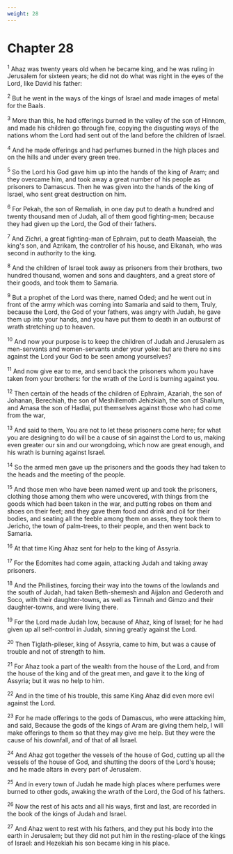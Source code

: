 ```yaml
---
weight: 28
---
```


# Chapter 28

<sup>1</sup> Ahaz was twenty years old when he became king, and he was ruling in Jerusalem for sixteen years; he did not do what was right in the eyes of the Lord, like David his father: 

<sup>2</sup> But he went in the ways of the kings of Israel and made images of metal for the Baals. 

<sup>3</sup> More than this, he had offerings burned in the valley of the son of Hinnom, and made his children go through fire, copying the disgusting ways of the nations whom the Lord had sent out of the land before the children of Israel. 

<sup>4</sup> And he made offerings and had perfumes burned in the high places and on the hills and under every green tree. 

<sup>5</sup> So the Lord his God gave him up into the hands of the king of Aram; and they overcame him, and took away a great number of his people as prisoners to Damascus. Then he was given into the hands of the king of Israel, who sent great destruction on him. 

<sup>6</sup> For Pekah, the son of Remaliah, in one day put to death a hundred and twenty thousand men of Judah, all of them good fighting-men; because they had given up the Lord, the God of their fathers. 

<sup>7</sup> And Zichri, a great fighting-man of Ephraim, put to death Maaseiah, the king's son, and Azrikam, the controller of his house, and Elkanah, who was second in authority to the king. 

<sup>8</sup> And the children of Israel took away as prisoners from their brothers, two hundred thousand, women and sons and daughters, and a great store of their goods, and took them to Samaria. 

<sup>9</sup> But a prophet of the Lord was there, named Oded; and he went out in front of the army which was coming into Samaria and said to them, Truly, because the Lord, the God of your fathers, was angry with Judah, he gave them up into your hands, and you have put them to death in an outburst of wrath stretching up to heaven. 

<sup>10</sup> And now your purpose is to keep the children of Judah and Jerusalem as men-servants and women-servants under your yoke: but are there no sins against the Lord your God to be seen among yourselves? 

<sup>11</sup> And now give ear to me, and send back the prisoners whom you have taken from your brothers: for the wrath of the Lord is burning against you. 

<sup>12</sup> Then certain of the heads of the children of Ephraim, Azariah, the son of Johanan, Berechiah, the son of Meshillemoth Jehizkiah, the son of Shallum, and Amasa the son of Hadlai, put themselves against those who had come from the war, 

<sup>13</sup> And said to them, You are not to let these prisoners come here; for what you are designing to do will be a cause of sin against the Lord to us, making even greater our sin and our wrongdoing, which now are great enough, and his wrath is burning against Israel. 

<sup>14</sup> So the armed men gave up the prisoners and the goods they had taken to the heads and the meeting of the people. 

<sup>15</sup> And those men who have been named went up and took the prisoners, clothing those among them who were uncovered, with things from the goods which had been taken in the war, and putting robes on them and shoes on their feet; and they gave them food and drink and oil for their bodies, and seating all the feeble among them on asses, they took them to Jericho, the town of palm-trees, to their people, and then went back to Samaria. 

<sup>16</sup> At that time King Ahaz sent for help to the king of Assyria. 

<sup>17</sup> For the Edomites had come again, attacking Judah and taking away prisoners. 

<sup>18</sup> And the Philistines, forcing their way into the towns of the lowlands and the south of Judah, had taken Beth-shemesh and Aijalon and Gederoth and Soco, with their daughter-towns, as well as Timnah and Gimzo and their daughter-towns, and were living there. 

<sup>19</sup> For the Lord made Judah low, because of Ahaz, king of Israel; for he had given up all self-control in Judah, sinning greatly against the Lord. 

<sup>20</sup> Then Tiglath-pileser, king of Assyria, came to him, but was a cause of trouble and not of strength to him. 

<sup>21</sup> For Ahaz took a part of the wealth from the house of the Lord, and from the house of the king and of the great men, and gave it to the king of Assyria; but it was no help to him. 

<sup>22</sup> And in the time of his trouble, this same King Ahaz did even more evil against the Lord. 

<sup>23</sup> For he made offerings to the gods of Damascus, who were attacking him, and said, Because the gods of the kings of Aram are giving them help, I will make offerings to them so that they may give me help. But they were the cause of his downfall, and of that of all Israel. 

<sup>24</sup> And Ahaz got together the vessels of the house of God, cutting up all the vessels of the house of God, and shutting the doors of the Lord's house; and he made altars in every part of Jerusalem. 

<sup>25</sup> And in every town of Judah he made high places where perfumes were burned to other gods, awaking the wrath of the Lord, the God of his fathers. 

<sup>26</sup> Now the rest of his acts and all his ways, first and last, are recorded in the book of the kings of Judah and Israel. 

<sup>27</sup> And Ahaz went to rest with his fathers, and they put his body into the earth in Jerusalem; but they did not put him in the resting-place of the kings of Israel: and Hezekiah his son became king in his place. 


